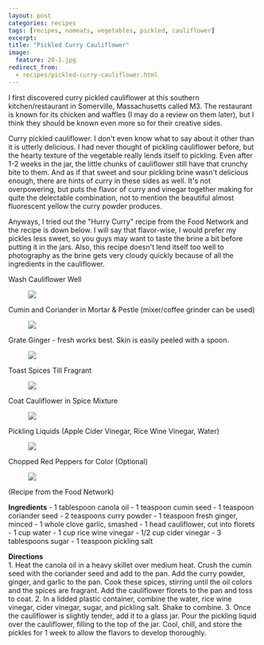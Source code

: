 ```yaml
---
layout: post
categories: recipes
tags: [recipes, nomeats, vegetables, pickled, cauliflower]
excerpt: 
title: "Pickled Curry Cauliflower"
image:
  feature: 20-1.jpg
redirect_from: 
  - recipes/pickled-curry-cauliflower.html
---
```


I first discovered curry pickled cauliflower at this southern kitchen/restaurant in Somerville, Massachusetts called M3. The restaurant is known for its chicken and waffles (I may do a review on them later), but I think they should be known even more so for their creative sides.  

Curry pickled cauliflower.  I don't even know what to say about it other than it is utterly delicious.  I had never thought of pickling cauliflower before, but the hearty texture of the vegetable really lends itself to pickling. Even after 1-2 weeks in the jar, the little chunks of cauliflower still have that crunchy bite to them.  And as if that sweet and sour pickling brine wasn't delicious enough, there are hints of curry in these sides as well.  It's not overpowering, but puts the flavor of curry and vinegar together making for quite the delectable combination, not to mention the beautiful almost fluorescent yellow the curry powder produces.

Anyways, I tried out the "Hurry Curry" recipe from the Food Network and the recipe is down below.  I will say that flavor-wise, I would prefer my pickles less sweet, so you guys may want to taste the brine a bit before putting it in the jars.  Also, this recipe doesn't lend itself too well to photography as the brine gets very cloudy quickly because of all the ingredients in the cauliflower.

Wash Cauliflower Well

<figure> <img src='/images/20-2.jpg'> </figure>

Cumin and Coriander in Mortar & Pestle (mixer/coffee grinder can be used)

<figure> <img src='/images/20-3.jpg'> </figure>

Grate Ginger - fresh works best.  Skin is easily peeled with a spoon.

<figure> <img src='/images/20-4.jpg'> </figure>

Toast Spices Till Fragrant

<figure> <img src='/images/20-5.jpg'> </figure>

Coat Cauliflower in Spice Mixture

<figure> <img src='/images/20-6.jpg'> </figure>

Pickling Liquids (Apple Cider Vinegar, Rice Wine Vinegar, Water)

<figure> <img src='/images/20-7.jpg'> </figure>

Chopped Red Peppers for Color  (Optional)

<figure> <img src='/images/20-8.jpg'> </figure>

(Recipe from the Food Network)
<section class='recipe'>
<p><strong>Ingredients</strong>
- 1 tablespoon canola oil
- 1 teaspoon cumin seed
- 1 teaspoon coriander seed
- 2 teaspoons curry powder
- 1 teaspoon fresh ginger, minced
- 1 whole clove garlic, smashed
- 1 head cauliflower, cut into florets
- 1 cup water
- 1 cup rice wine vinegar
- 1/2 cup cider vinegar
- 3 tablespoons sugar
- 1 teaspoon pickling salt</p>

<p><strong>Directions</strong>                                                                   <br/>1. Heat the canola oil in a heavy skillet over medium heat. Crush the cumin seed with the coriander seed and add to the pan. Add the curry powder, ginger, and garlic to the pan. Cook these spices, stirring until the oil colors and the spices are fragrant. Add the cauliflower florets to the pan and toss to coat.
2. In a lidded plastic container, combine the water, rice wine vinegar, cider vinegar, sugar, and pickling salt. Shake to combine.
3. Once the cauliflower is slightly tender, add it to a glass jar. Pour the pickling liquid over the cauliflower, filling to the top of the jar. Cool, chill, and store the pickles for 1 week to allow the flavors to develop thoroughly.</p></section>